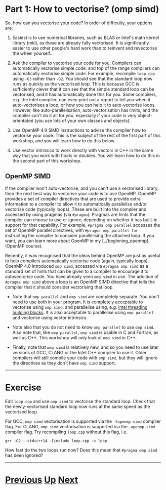 # Part 1: How to vectorise? (omp simd)

So, how can you vectorise your code? In order of difficulty, your 
options are;

1. Easiest is to use numerical libraries, such as BLAS or Intel's math kernel library (mkl),
   as these are already fully vectorised. It is significantly easier to use
   other people's hard work than to reinvent and revectorise the wheel yourself...

2. Ask the compiler to vectorise your code for you. Compilers can automatically
   vectorise simple code, and top of the range compilers can automatically 
   vectorise simple code. For example, recompile `loop.cpp` using 
   `-O3` rather than `-O2`. You should see that the standard loop now runs 
   as quickly as the vectorised loop. This is because GCC is sufficiently
   clever that it can see that the simple standard loop can be vectorised,
   and it has automatically done this for you. Some compilers, e.g. the Intel compiler,
   can even print out a report to tell you when it auto-vectorises a loop,
   or how you can help it to auto-vectorise loops. However, like auto-parallelisation,
   auto-vectorisation has limits, and the compiler can't do it all for you,
   especially if your code is very object-orientated (you use lots of 
   your own classes and objects).

3. Use OpenMP 4.0 SIMD instructions to advise the compiler how to vectorise
   your code. This is the subject of the rest of the first part of this
   workshop, and you will learn how to do this below.

4. Use vector intrinsics to work directly with vectors in C++ in the same way that
   you work with floats or doubles. You will learn how to do this in the
   second part of this workshop.

## OpenMP SIMD

If the compiler won't auto-vectorise, and you can't use a vectorised library,
then the next best way to vectorise your code is to use OpenMP. 
OpenMP provides a set of compiler directives that are used to provide extra information
to a compiler to allow it to automatically parallelise and/or vectorise code (typically loops).
These are built into the compiler and accessed by using pragmas (via `#pragma`).
Pragmas are hints that the compiler can choose to use or ignore, depending on
whether it has built-in support for that capability. For example, `#pragma omp parallel`
accesses the set of OpenMP parallel directives, with `#pragma omp parallel for` 
instructing the compiler to consider parallelising the attached loop. If you want,
you can learn more about OpenMP in my [../beginning_openmp](OpenMP course).

Recently, it was recognised that the ideas behind OpenMP are just as useful
to help compilers automatically vectorise code (again, typically loops).
OpenMP 4.0 introduced `omp simd`, accessed via `#pragma omp simd` 
as a standard set of hints that can be
given to a compiler to encourage it to autovectorise code. You have already
seen `omp simd` in use. The addition of `#pragma omp simd` above a loop
is an OpenMP SIMD directive that tells the compiler that it should consider 
vectorising that loop.

* Note that `omp parallel` and `omp simd` are completely separate. You don't need to
use both in your program. It is completely acceptable to vectorise using
`omp simd`, and parallelise using, e.g. [Intel threading building blocks](../parallel_c++).
It is also acceptable to parallelise using `omp parallel` and vectorise using vector intrinsics.

* Note also that you do not need to know `omp parallel` to use `omp simd`. Also
note that, like `omp parallel`, `omp simd` is usable in C and Fortran, as well
as C++. This workshop will only look at `omp simd` in C++.

* Finally, note that `omp simd` is relatively new, and so you need to use
later versions of GCC, CLANG or the Intel C++ compiler to use it. Older compilers
will still compile your code with `omp simd`, but they will ignore the
directives as they don't have `omp simd` support.

***

# Exercise

Edit `loop.cpp` and use `omp simd` to vectorise the standard loop. Check that
the newly-vectorised standard loop now runs at the same speed as the vectorised
loop.

For GCC, `omp simd` vectorisation is supported via the `-fopenmp-simd` compiler flag.
For CLANG, `omp simd` vectorisation is supported via the `-openmp-simd` compiler flag.
Try recompiling `loop.cpp` without this flag, i.e.

```
g++ -O2 --std=c++14 -Iinclude loop.cpp -o loop
```

How fast do the two loops run now? Does this mean that `#pragma omp simd` has been ignored?

***

# [Previous](vectorisation.md) [Up](README.md) [Next](functions.md)
